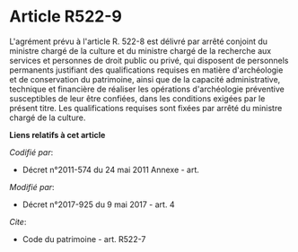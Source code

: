 # Article R522-9

L'agrément prévu à l'article R. 522-8 est délivré par arrêté conjoint du ministre chargé de la culture et du ministre chargé
de la recherche aux services et personnes de droit public ou privé, qui disposent de personnels permanents justifiant des
qualifications requises en matière d'archéologie et de conservation du patrimoine, ainsi que de la capacité administrative,
technique et financière de réaliser les opérations d'archéologie préventive susceptibles de leur être confiées, dans les
conditions exigées par le présent titre. Les qualifications requises sont fixées par arrêté du ministre chargé de la culture.

**Liens relatifs à cet article**

_Codifié par_:

  - Décret n°2011-574 du 24 mai 2011 Annexe - art.

_Modifié par_:

  - Décret n°2017-925 du 9 mai 2017 - art. 4

_Cite_:

  - Code du patrimoine - art. R522-7
